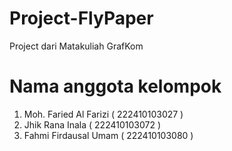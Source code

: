 # Project-FlyPaper
Project dari Matakuliah GrafKom
# Nama anggota kelompok
1. Moh. Faried Al Farizi		( 222410103027 )
2. Jhik Rana Inala 		      ( 222410103072 )
3. Fahmi Firdausal Umam     ( 222410103080 )

